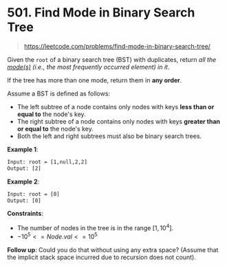 # 501. Find Mode in Binary Search Tree

> <https://leetcode.com/problems/find-mode-in-binary-search-tree/>

Given the `root` of a binary search tree (BST) with duplicates, return *all the
[mode(s)](https://en.wikipedia.org/wiki/Mode_(statistics)) (i.e., the most
frequently occurred element) in it*.

If the tree has more than one mode, return them in **any order**.

Assume a BST is defined as follows:

- The left subtree of a node contains only nodes with keys **less than or equal
  to** the node's key.
- The right subtree of a node contains only nodes with keys **greater than or
  equal to** the node's key.
- Both the left and right subtrees must also be binary search trees.

**Example 1**:

```txt
Input: root = [1,null,2,2]
Output: [2]
```

**Example 2**:

```txt
Input: root = [0]
Output: [0]
```

**Constraints**:

- The number of nodes in the tree is in the range $[1, 10^4]$.
- $-10^5 <= Node.val <= 10^5$

**Follow up**: Could you do that without using any extra space? (Assume that
the implicit stack space incurred due to recursion does not count).
